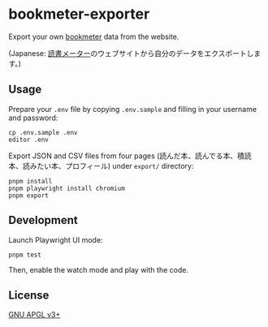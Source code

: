 # bookmeter-exporter

Export your own [bookmeter](https://bookmeter.com) data from the website.

(Japanese: [読書メーター](https://bookmeter.com)のウェブサイトから自分のデータをエクスポートします。)

## Usage
        
Prepare your `.env` file by copying `.env.sample` and filling in your username and password:

```shell
cp .env.sample .env
editor .env
```

Export JSON and CSV files from four pages (読んだ本、読んでる本、積読本、読みたい本、プロフィール) under `export/` directory:

```shell
pnpm install
pnpm playwright install chromium
pnpm export 
```

## Development
   
Launch Playwright UI mode:

```shell
pnpm test
```

Then, enable the watch mode and play with the code.

## License

[GNU APGL v3+](LICENSE.txt)
